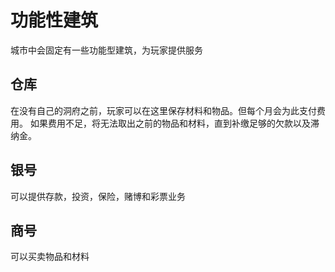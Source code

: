 # 功能性建筑

城市中会固定有一些功能型建筑，为玩家提供服务

## 仓库

在没有自己的洞府之前，玩家可以在这里保存材料和物品。但每个月会为此支付费用。
如果费用不足，将无法取出之前的物品和材料，直到补缴足够的欠款以及滞纳金。

## 银号

可以提供存款，投资，保险，赌博和彩票业务

## 商号

可以买卖物品和材料
